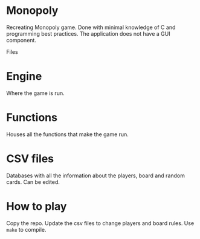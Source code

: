 # Monopoly
Recreating Monopoly game. Done with minimal knowledge of C and programming best practices. The application does not have a GUI component.

Files
# Engine
Where the game is run. 

# Functions
Houses all the functions that make the game run.

# CSV files
Databases with all the information about the players, board and random cards. Can be edited.

# How to play
Copy the repo. 
Update the csv files to change players and board rules.
Use `make` to compile.
